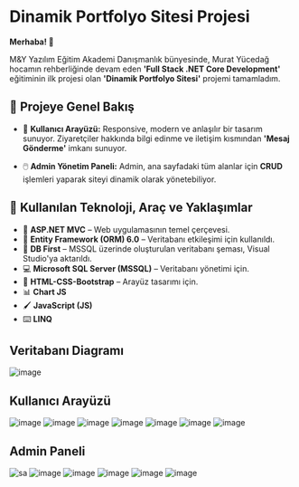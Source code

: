 # Dinamik Portfolyo Sitesi Projesi

**Merhaba! 👋**

M&Y Yazılım Eğitim Akademi Danışmanlık bünyesinde, Murat Yücedağ hocamın rehberliğinde devam eden **'Full Stack .NET Core Development'** eğitiminin ilk projesi olan **'Dinamik Portfolyo Sitesi'** projemi tamamladım.

## 📌 Projeye Genel Bakış

- 👤 **Kullanıcı Arayüzü:** Responsive, modern ve anlaşılır bir tasarım sunuyor. Ziyaretçiler hakkında bilgi edinme ve iletişim kısmından **'Mesaj Gönderme'** imkanı sunuyor.
  
- 🖱️ **Admin Yönetim Paneli:** Admin, ana sayfadaki tüm alanlar için **CRUD** işlemleri yaparak siteyi dinamik olarak yönetebiliyor.

## 📌 Kullanılan Teknoloji, Araç ve Yaklaşımlar

- 🤖 **ASP.NET MVC** – Web uygulamasının temel çerçevesi.
- 🎐 **Entity Framework (ORM) 6.0** – Veritabanı etkileşimi için kullanıldı.
- 🎡 **DB First** – MSSQL üzerinde oluşturulan veritabanı şeması, Visual Studio'ya aktarıldı.
- 💻 **Microsoft SQL Server (MSSQL)** – Veritabanı yönetimi için.
- 🎨 **HTML-CSS-Bootstrap** – Arayüz tasarımı için.
- 📊 **Chart JS**
- 🖌️ **JavaScript (JS)**
- ⌨️ **LINQ**

##  Veritabanı Diagramı
![image](https://github.com/user-attachments/assets/50fca5d6-7159-46ec-af81-0e2d89c79600)

##  Kullanıcı Arayüzü
![image](https://github.com/user-attachments/assets/6a33dacf-5993-45ed-b146-95f3ec19127a)
![image](https://github.com/user-attachments/assets/7ecc83f4-6d64-4216-a540-0622b20e2998)
![image](https://github.com/user-attachments/assets/5542a75e-88eb-484a-a783-d22f068f64b7)
![image](https://github.com/user-attachments/assets/8607a3bd-ba37-478a-8fc9-e4d57b9042aa)
![image](https://github.com/user-attachments/assets/3289d41f-cf68-4257-a431-97ef59725a94)
![image](https://github.com/user-attachments/assets/16ed3007-3ae4-41a5-b237-f14f35d5b7ef)
![image](https://github.com/user-attachments/assets/1c3f379d-747f-432c-a10d-c6062fd0b896)


##  Admin Paneli
![sa](https://github.com/user-attachments/assets/9dfdef4a-5491-4376-aa50-73efb7a1879c)
![image](https://github.com/user-attachments/assets/354e4421-2e9f-4369-9732-188686271e2e)
![image](https://github.com/user-attachments/assets/ddf193a2-9850-4697-9bd3-edb2ad8a8bab)
![image](https://github.com/user-attachments/assets/fc33bbb5-222e-488d-ac91-f8081e8ebf63)
![image](https://github.com/user-attachments/assets/e8cd3a9e-af0d-45fd-a0a9-4362961fc917)
![image](https://github.com/user-attachments/assets/5d12196b-33ca-433a-b49a-3728cc48af7e)






